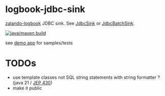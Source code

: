 logbook-jdbc-sink
=

[zalando-logbook](https://github.com/zalando/logbook) JDBC sink. See [JdbcSink](https://github.com/silviuilie/logbook-jdbc-sink/blob/master/src/main/java/org/pm/zalando/logbook/jdbc/JdbcSink.java) or [JdbcBatchSink](https://github.com/silviuilie/logbook-jdbc-sink/blob/master/src/main/java/org/pm/zalando/logbook/jdbc/batch/JdbcBatchSink.java).


 [![java/maven build](https://github.com/silviuilie/logbook-jdbc-sink/actions/workflows/maven.yml/badge.svg)](https://github.com/silviuilie/logbook-jdbc-sink/actions/workflows/maven.yml)


see [demo app](https://github.com/silviuilie/logbook-jdbc-sink/tree/master/other/springInitializrDemo/demo) for samples/tests

TODOs
=
  
 - use template classes not SQL string statements with string formatter ? (java 21 / [JEP 430](https://openjdk.org/jeps/430))
 - make it public




